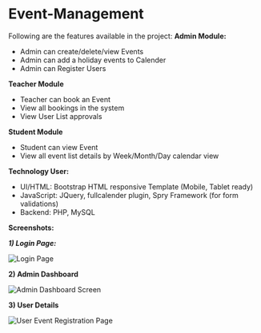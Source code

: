 # Event-Management
Following are the features available in the project:
**Admin Module:**

-   Admin can create/delete/view Events
-   Admin can add a holiday events to Calender
-   Admin can Register Users

**Teacher Module**

-   Teacher can book an Event
-   View all bookings in the system
-   View User List approvals

**Student Module**

-   Student can view Event
-   View all event list details by Week/Month/Day calendar view

**Technology User:**

-   UI/HTML: Bootstrap HTML responsive Template (Mobile, Tablet ready)
-   JavaScript: JQuery, fullcalender plugin, Spry Framework (for form validations)
-   Backend: PHP, MySQL

**Screenshots:**

***1) Login Page:***

![Login Page](http://www.techzoo.org/wp-content/uploads/2018/03/01-Event-Management-Login.png)		

**2) Admin Dashboard**

![Admin Dashboard Screen](http://www.techzoo.org/wp-content/uploads/2018/03/02-Admin-Book-Event-1.png)

**3) User Details**

![User Event Registration Page](http://www.techzoo.org/wp-content/uploads/2018/03/03-User-Event-Details-1.png)